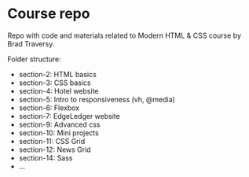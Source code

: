 # Course repo

Repo with code and materials related to Modern HTML & CSS course by Brad Traversy.

Folder structure:

- section-2: HTML basics
- section-3: CSS basics
- section-4: Hotel website
- section-5: Intro to responsiveness (vh, @media)
- section-6: Flexbox
- section-7: EdgeLedger website
- section-9: Advanced css
- section-10: Mini projects
- section-11: CSS Grid
- section-12: News Grid
- section-14: Sass
- ...
